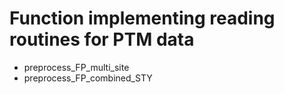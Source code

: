 # Function implementing reading routines for PTM data

- preprocess_FP_multi_site
- preprocess_FP_combined_STY
